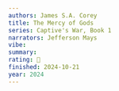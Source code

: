 ```yaml
---
authors: James S.A. Corey
title: The Mercy of Gods
series: Captive's War, Book 1
narrators: Jefferson Mays
vibe:
summary:
rating: 🤌
finished: 2024-10-21
year: 2024
---
```


